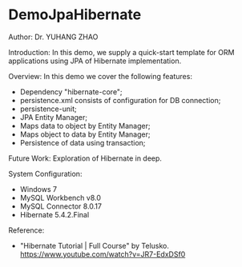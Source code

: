 # DemoJpaHibernate

Author: Dr. YUHANG ZHAO

Introduction: 
In this demo, we supply a quick-start template for ORM applications using JPA of Hibernate implementation.

Overview:
In this demo we cover the following features:
- Dependency "hibernate-core";
- persistence.xml consists of configuration for DB connection;
- persistence-unit;
- JPA Entity Manager;
- Maps data to object by Entity Manager;
- Maps object to data by Entity Manager;
- Persistence of data using transaction;

Future Work: Exploration of Hibernate in deep.

System Configuration:
- Windows 7
- MySQL Workbench v8.0
- MySQL Connector 8.0.17
- Hibernate 5.4.2.Final

Reference: 
- "Hibernate Tutorial | Full Course" by Telusko. https://www.youtube.com/watch?v=JR7-EdxDSf0
